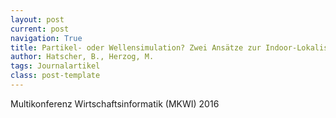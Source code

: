 ```yaml
---
layout: post
current: post
navigation: True
title: Partikel- oder Wellensimulation? Zwei Ansätze zur Indoor-Lokalisierung auf Basis passiver RFID-Technik, Von der Digitalen Fabrik zu Industrie 4.0
author: Hatscher, B., Herzog, M.
tags: Journalartikel
class: post-template
---
```


Multikonferenz Wirtschaftsinformatik (MKWI) 2016
